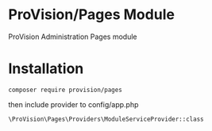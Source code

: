 # ProVision/Pages Module

ProVision Administration Pages module

# Installation

`composer require provision/pages`

then include provider to config/app.php

 `\ProVision\Pages\Providers\ModuleServiceProvider::class`
